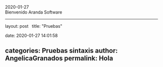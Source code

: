 2020-01-27   
Bienvenido Aranda Software

---
layout: post
&nbsp;
title:  "Pruebas"


date:   2020-01-27   14:01:58


categories: Pruebas sintaxis
author: AngelicaGranados
permalink: Hola
---
